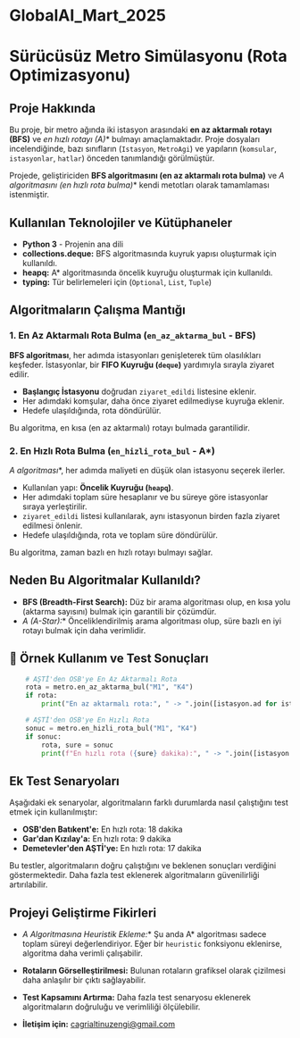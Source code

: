 # GlobalAI_Mart_2025
# Sürücüsüz Metro Simülasyonu (Rota Optimizasyonu)

## Proje Hakkında
Bu proje, bir metro ağında iki istasyon arasındaki **en az aktarmalı rotayı (BFS)** ve **en hızlı rotayı (A*)** bulmayı amaçlamaktadır. Proje dosyaları incelendiğinde, bazı sınıfların (`Istasyon`, `MetroAgi`) ve yapıların (`komsular`, `istasyonlar`, `hatlar`) önceden tanımlandığı görülmüştür.

Projede, geliştiriciden **BFS algoritmasını (en az aktarmalı rota bulma)** ve **A* algoritmasını (en hızlı rota bulma)** kendi metotları olarak tamamlaması istenmiştir.

## Kullanılan Teknolojiler ve Kütüphaneler
- **Python 3** - Projenin ana dili
- **collections.deque:** BFS algoritmasında kuyruk yapısı oluşturmak için kullanıldı.
- **heapq:** A* algoritmasında öncelik kuyruğu oluşturmak için kullanıldı.
- **typing:** Tür belirlemeleri için (`Optional`, `List`, `Tuple`)

## Algoritmaların Çalışma Mantığı

### 1. En Az Aktarmalı Rota Bulma (`en_az_aktarma_bul` - BFS)
**BFS algoritması**, her adımda istasyonları genişleterek tüm olasılıkları keşfeder. İstasyonlar, bir **FIFO Kuyruğu (`deque`)** yardımıyla sırayla ziyaret edilir.
- **Başlangıç İstasyonu** doğrudan `ziyaret_edildi` listesine eklenir.
- Her adımdaki komşular, daha önce ziyaret edilmediyse kuyruğa eklenir.
- Hedefe ulaşıldığında, rota döndürülür.

Bu algoritma, en kısa (en az aktarmalı) rotayı bulmada garantilidir.

### 2. En Hızlı Rota Bulma (`en_hizli_rota_bul` - A*)
**A* algoritması**, her adımda maliyeti en düşük olan istasyonu seçerek ilerler. 
- Kullanılan yapı: **Öncelik Kuyruğu (`heapq`)**.
- Her adımdaki toplam süre hesaplanır ve bu süreye göre istasyonlar sıraya yerleştirilir.
- `ziyaret_edildi` listesi kullanılarak, aynı istasyonun birden fazla ziyaret edilmesi önlenir.
- Hedefe ulaşıldığında, rota ve toplam süre döndürülür.

Bu algoritma, zaman bazlı en hızlı rotayı bulmayı sağlar.

## Neden Bu Algoritmalar Kullanıldı?
- **BFS (Breadth-First Search):** Düz bir arama algoritması olup, en kısa yolu (aktarma sayısını) bulmak için garantili bir çözümdür.
- **A* (A-Star):** Önceliklendirilmiş arama algoritması olup, süre bazlı en iyi rotayı bulmak için daha verimlidir.

## 📌 Örnek Kullanım ve Test Sonuçları
```python
    # AŞTİ'den OSB'ye En Az Aktarmalı Rota
    rota = metro.en_az_aktarma_bul("M1", "K4")
    if rota:
        print("En az aktarmalı rota:", " -> ".join([istasyon.ad for istasyon in rota]))

    # AŞTİ'den OSB'ye En Hızlı Rota
    sonuc = metro.en_hizli_rota_bul("M1", "K4")
    if sonuc:
        rota, sure = sonuc
        print(f"En hızlı rota ({sure} dakika):", " -> ".join([istasyon.ad for istasyon in rota]))
```

## Ek Test Senaryoları
Aşağıdaki ek senaryolar, algoritmaların farklı durumlarda nasıl çalıştığını test etmek için kullanılmıştır:

- **OSB'den Batıkent'e:** En hızlı rota: 18 dakika
- **Gar'dan Kızılay'a:** En hızlı rota: 9 dakika
- **Demetevler'den AŞTİ'ye:** En hızlı rota: 17 dakika

Bu testler, algoritmaların doğru çalıştığını ve beklenen sonuçları verdiğini göstermektedir. Daha fazla test eklenerek algoritmaların güvenilirliği artırılabilir.

## Projeyi Geliştirme Fikirleri
- **A* Algoritmasına Heuristik Ekleme:** Şu anda A* algoritması sadece toplam süreyi değerlendiriyor. Eğer bir `heuristic` fonksiyonu eklenirse, algoritma daha verimli çalışabilir.
- **Rotaların Görselleştirilmesi:** Bulunan rotaların grafiksel olarak çizilmesi daha anlaşılır bir çıktı sağlayabilir.
- **Test Kapsamını Artırma:** Daha fazla test senaryosu eklenerek algoritmaların doğruluğu ve verimliliği ölçülebilir.

- **İletişim için:** cagrialtinuzengi@gmail.com